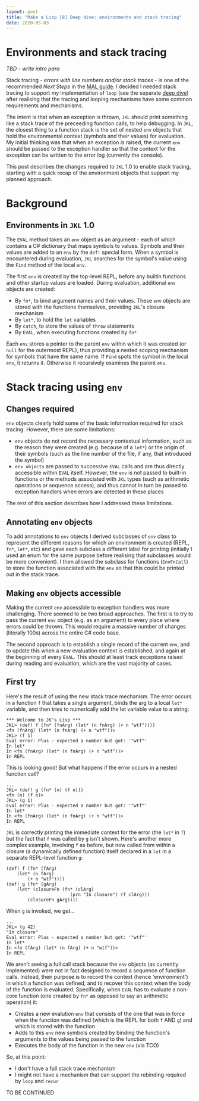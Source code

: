 ```yaml
---
layout: post
title: "Make a Lisp [8] Deep dive: environments and stack tracing"
date: 2020-05-03
---
```


# Environments and stack tracing

*TBD - write intro para*

Stack tracing - *errors with line numbers and/or stack traces* - is one of the recommended *Next Steps* in the [MAL guide](https://github.com/kanaka/mal/blob/master/process/guide.md). I decided I needed stack tracing to support my implementation of `loop` (see the separate [deep dive](https://www.non-kinetic-effects.co.uk/blog/2020/04/18/looping-deep-dive)) after realising that the tracing and looping mechanisms have some common requirements and mechanisms. 

The intent is that when an exception is thrown, `JKL` should print something like a stack trace of the preceeding function calls, to help debugging. In `JKL`, the closest thing to a function stack is the set of nested `env` objects that hold the environmental context (symbols and their values) for evaluation. My initial thinking was that when an exception is raised, the current `env` should be passed to the exception handler so that the context for the exception can be written to the error log (currently the console).

This post describes the changes required to `JKL` 1.0 to enable stack tracing, starting with a quick recap of the environment objects that support my planned approach.

# Background

## Environments in `JKL` 1.0

The `EVAL` method takes an `env` object as an argument - each of which contains a C# dictionary that maps symbols to values. Symbols and their values are added to an `env` by the `def!` special form. When a symbol is encountered during evaluation, `JKL` searches for the symbol's value using the `Find` method of the local `env`.  

The first `env` is created by the top-level REPL, before any builtin functions and other startup values are loaded. During evaluation, additional `env` objects are created:
* By `fn*`, to bind argument names and their values. These `env` objects are stored with the functions themselves, providing `JKL`'s closure mechanism
* By `let*`, to hold the `let` variables
* By `catch`, to store the values of `throw` statements
* By `EVAL`, when executing functions created by `fn*`

Each `env` stores a pointer to the parent `env` within which it was created (or `null` for the outermost REPL), thus providing a nested scoping mechanism for symbols that have the same name. If `Find` spots the symbol in the local `env`, it returns it. Otherwise it recursively examines the parent `env`.

# Stack tracing using `env`

## Changes required

`env` objects clearly hold some of the basic information required for stack tracing. However, there are some limitations:
* `env` objects do not record the necessary contextual information, such as the reason they were created (e.g. because of a `let*`) or the origin of their symbols (such as the line number of the file, if any, that introduced the symbol)
* `env objects` are passed to successive `EVAL` calls and are thus directly accessible within `EVAL` itself. However, the `env` is not passed to built-in functions or the methods associated with `JKL` types (such as arithmetic operations or sequence access), and thus cannot in turn be passed to exception handlers when errors are detected in these places

The rest of this section describes how I addressed these limitations.

## Annotating `env` objects

To add annotations to `env` objects I derived subclasses of `env` class to represent the different reasons for which an environment is created (REPL, `fn*`, `let*`, etc) and gave each subclass a different label for printing (initially I used an enum for the same purpose before realising that subclasses would be more convenient). I then allowed the subclass for functions (`EnvFnCall`) to store the function associated with the `env` so that this could be printed out in the stack trace.

## Making `env` objects accessible

Making the current `env` accessible to exception handlers was more challenging. There seemed to be two broad approaches. The first is to try to pass the current `env` object (e.g. as an argument) to every place where errors could be thrown. This would require a massive number of changes (literally 100s) across the entire C# code base. 

The second approach is to establish a single record of the current `env`, and to update this when a new evaluation context is established, and again at the beginning of every `EVAL`. This should at least track exceptions raised during reading and evaluation, which are the vast majority of cases.

## First try

Here's the result of using the new stack trace mechanism. The error occurs in a function `f` that takes a single argument, binds the arg to a local `let*` variable, and then tries to numerically add the let variable value to a string:

```
*** Welcome to JK's Lisp ***
JKL> (def! f (fn* (fnArg) (let* (n fnArg) (+ n "wtf"))))
<fn (fnArg) (let* (n fnArg) (+ n "wtf"))>
JKL> (f 1)
Eval error: Plus - expected a number but got: '"wtf"'
In let*
In <fn (fnArg) (let* (n fnArg) (+ n "wtf"))>
In REPL
```

This is looking good! But what happens if the error occurs in a nested function call?

```
...
JKL> (def! g (fn* (n) (f n)))
<fn (n) (f n)>
JKL> (g 1)
Eval error: Plus - expected a number but got: '"wtf"'
In let*
In <fn (fnArg) (let* (n fnArg) (+ n "wtf"))>
In REPL
```

`JKL` is correctly printing the immediate context for the error (the `let*` in `f`) but the fact that `f` was called by `g` isn't shown. Here's another more complex example, involving `f` as before, but now called from within a closure (a dynamically defined function) itself declared in a `let` in a separate REPL-level function `g`:
```
(def! f (fn* (fArg)
	(let* (n fArg)
		(+ n "wtf"))))
(def! g (fn* (gArg)
	(let* (closureFn (fn* (clArg)
						(prn "In closure") (f clArg)))
		(closureFn gArg))))
```
When `g` is invoked, we get...
```
...
JKL> (g 42)
"In closure"
Eval error: Plus - expected a number but got: '"wtf"'
In let*
In <fn (fArg) (let* (n fArg) (+ n "wtf"))>
In REPL
```
We aren't seeing a full call stack because the `env` objects (as currently implemented) were not in fact designed to record a sequence of function calls. Instead, their purpose is to record the context (hence 'environment') in which a function was defined, and to recover this context when the body of the function is evaluated. Specifically, when `EVAL` has to evaluate a non-core function (one created by `fn*` as opposed to say an arithmetic operation) it:
* Creates a new evalution `env` that consists of the one that was in force when the function was defined (which is the REPL for both `f` AND `g`) and which is stored with the function
* Adds to this `env` new symbols created by binding the function's arguments to the values being passed to the function
* Executes the body of the function in the new `env` (via TCO)

So, at this point:
* I don't have a full stack trace mechanism
* I might not have a mechanism that can support the rebinding required by `loop` and `recur`

TO BE CONTINUED

